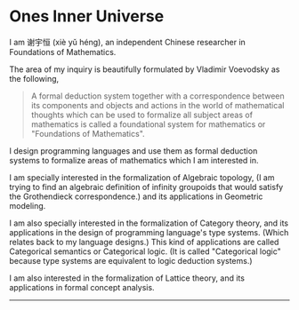 # Ones Inner Universe

I am 谢宇恒 (xiè yǔ héng),
an independent Chinese researcher in Foundations of Mathematics.

The area of my inquiry is beautifully formulated by Vladimir Voevodsky as the following,

> A formal deduction system together with a correspondence
> between its components and objects and actions in the world of mathematical thoughts
> which can be used to formalize all subject areas of mathematics
> is called a foundational system for mathematics or "Foundations of Mathematics".

I design programming languages
and use them as formal deduction systems
to formalize areas of mathematics which I am interested in.

I am specially interested in the formalization of Algebraic topology,
(I am trying to find an algebraic definition of infinity groupoids
that would satisfy the Grothendieck correspondence.)
and its applications in Geometric modeling.

I am also specially interested in the formalization of Category theory,
and its applications in the design of programming language's type systems.
(Which relates back to my language designs.)
This kind of applications are called Categorical semantics or Categorical logic.
(It is called "Categorical logic" because type systems
are equivalent to logic deduction systems.)

I am also interested in the formalization of Lattice theory,
and its applications in formal concept analysis.

---------------------------------------
